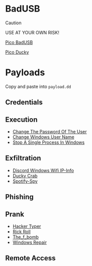 # BadUSB
> [!CAUTION]
> USE AT YOUR OWN RISK!

[Pico BadUSB](https://github.com/kacperbartocha/pico-badusb.git)

[Pico Ducky](https://github.com/dbisu/pico-ducky.git)

# Payloads
Copy and paste into `payload.dd`

## Credentials

## Execution
- [Change The Password Of The User](/BadUSB/Payloads/Execution/Change_The_Password_Of_The_User)
- [Change Windows User Name](/BadUSB/Payloads/Execution/Change_Windows_User_Name)
- [Stop A Single Process In Windows](/BadUSB/Payloads/Execution/Stop_A_Single_Process_In_Windows)
## Exfiltration
- [Discord Windows Wifi IP-Info](/BadUSB/Payloads/Exfiltration/Discord_Windows_Wifi_IP-Info)
- [Ducky Crab](/BadUSB/Payloads/Exfiltration/Ducky_Crab)
- [Spotify-Spy](/BadUSB/Payloads/Exfiltration/Spotify-Spy)

## Phishing

## Prank
- [Hacker Typer](/BadUSB/Payloads/Prank/Hacker_Typer)
- [Rick Roll](/BadUSB/Payloads/Prank/Rick_Roll)
- [The_f_bomb](/BadUSB/Payloads/Prank/The_f_bomb)
- [Windows Repair](/BadUSB/Payloads/Prank/Windows_Repair)

## Remote Access
